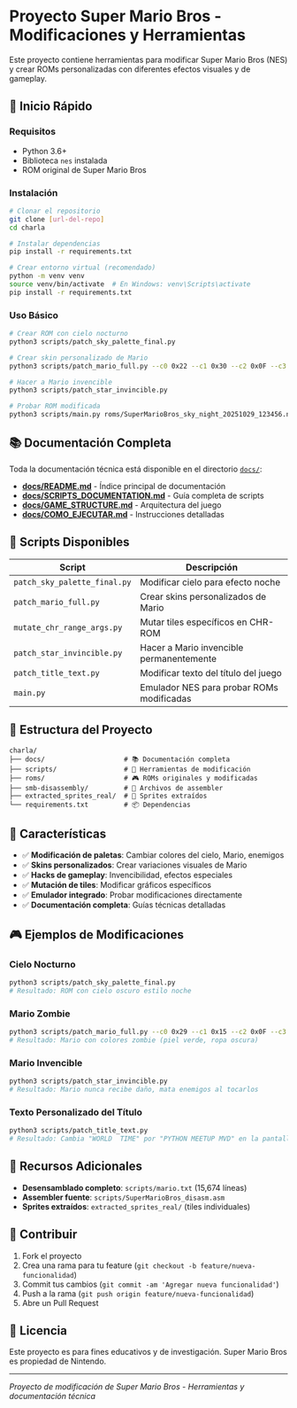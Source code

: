 # Proyecto Super Mario Bros - Modificaciones y Herramientas

Este proyecto contiene herramientas para modificar Super Mario Bros (NES) y crear ROMs personalizadas con diferentes efectos visuales y de gameplay.

## 🚀 Inicio Rápido

### Requisitos
- Python 3.6+
- Biblioteca `nes` instalada
- ROM original de Super Mario Bros

### Instalación
```bash
# Clonar el repositorio
git clone [url-del-repo]
cd charla

# Instalar dependencias
pip install -r requirements.txt

# Crear entorno virtual (recomendado)
python -m venv venv
source venv/bin/activate  # En Windows: venv\Scripts\activate
pip install -r requirements.txt
```

### Uso Básico
```bash
# Crear ROM con cielo nocturno
python3 scripts/patch_sky_palette_final.py

# Crear skin personalizado de Mario
python3 scripts/patch_mario_full.py --c0 0x22 --c1 0x30 --c2 0x0F --c3 0x15

# Hacer a Mario invencible
python3 scripts/patch_star_invincible.py

# Probar ROM modificada
python3 scripts/main.py roms/SuperMarioBros_sky_night_20251029_123456.nes
```

## 📚 Documentación Completa

Toda la documentación técnica está disponible en el directorio [`docs/`](docs/):

- **[docs/README.md](docs/README.md)** - Índice principal de documentación
- **[docs/SCRIPTS_DOCUMENTATION.md](docs/SCRIPTS_DOCUMENTATION.md)** - Guía completa de scripts
- **[docs/GAME_STRUCTURE.md](docs/GAME_STRUCTURE.md)** - Arquitectura del juego
- **[docs/COMO_EJECUTAR.md](docs/COMO_EJECUTAR.md)** - Instrucciones detalladas

## 🔧 Scripts Disponibles

| Script | Descripción |
|--------|-------------|
| `patch_sky_palette_final.py` | Modificar cielo para efecto noche |
| `patch_mario_full.py` | Crear skins personalizados de Mario |
| `mutate_chr_range_args.py` | Mutar tiles específicos en CHR-ROM |
| `patch_star_invincible.py` | Hacer a Mario invencible permanentemente |
| `patch_title_text.py` | Modificar texto del título del juego |
| `main.py` | Emulador NES para probar ROMs modificadas |

## 📁 Estructura del Proyecto

```
charla/
├── docs/                    # 📚 Documentación completa
├── scripts/                 # 🔧 Herramientas de modificación
├── roms/                    # 🎮 ROMs originales y modificadas
├── smb-disassembly/         # 📖 Archivos de assembler
├── extracted_sprites_real/  # 🎨 Sprites extraídos
└── requirements.txt         # 📦 Dependencias
```

## 🎯 Características

- ✅ **Modificación de paletas**: Cambiar colores del cielo, Mario, enemigos
- ✅ **Skins personalizados**: Crear variaciones visuales de Mario
- ✅ **Hacks de gameplay**: Invencibilidad, efectos especiales
- ✅ **Mutación de tiles**: Modificar gráficos específicos
- ✅ **Emulador integrado**: Probar modificaciones directamente
- ✅ **Documentación completa**: Guías técnicas detalladas

## 🎮 Ejemplos de Modificaciones

### Cielo Nocturno
```bash
python3 scripts/patch_sky_palette_final.py
# Resultado: ROM con cielo oscuro estilo noche
```

### Mario Zombie
```bash
python3 scripts/patch_mario_full.py --c0 0x29 --c1 0x15 --c2 0x0F --c3 0x27
# Resultado: Mario con colores zombie (piel verde, ropa oscura)
```

### Mario Invencible
```bash
python3 scripts/patch_star_invincible.py
# Resultado: Mario nunca recibe daño, mata enemigos al tocarlos
```

### Texto Personalizado del Título
```bash
python3 scripts/patch_title_text.py
# Resultado: Cambia "WORLD  TIME" por "PYTHON MEETUP MVD" en la pantalla de título
```

## 📖 Recursos Adicionales

- **Desensamblado completo**: `scripts/mario.txt` (15,674 líneas)
- **Assembler fuente**: `scripts/SuperMarioBros_disasm.asm`
- **Sprites extraídos**: `extracted_sprites_real/` (tiles individuales)

## 🤝 Contribuir

1. Fork el proyecto
2. Crea una rama para tu feature (`git checkout -b feature/nueva-funcionalidad`)
3. Commit tus cambios (`git commit -am 'Agregar nueva funcionalidad'`)
4. Push a la rama (`git push origin feature/nueva-funcionalidad`)
5. Abre un Pull Request

## 📄 Licencia

Este proyecto es para fines educativos y de investigación. Super Mario Bros es propiedad de Nintendo.

---

*Proyecto de modificación de Super Mario Bros - Herramientas y documentación técnica*

